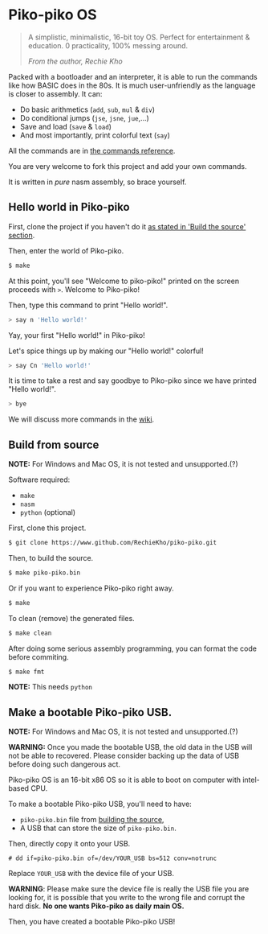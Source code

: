 # Piko-piko OS

> A simplistic, minimalistic, 16-bit toy OS.
> Perfect for entertainment & education. 
> 0 practicality, 100% messing around.
>
> *From the author, Rechie Kho*

Packed with a bootloader and an interpreter, it is able to run the commands like how
BASIC does in the 80s. It is much user-unfriendly as the language is closer to
assembly. It can: 

- Do basic arithmetics (`add`, `sub`, `mul` & `div`)
- Do conditional jumps (`jse`, `jsne`, `jue`,...)
- Save and load (`save` & `load`)
- And most importantly, print colorful text (`say`)

All the commands are in [the commands reference](https://github.com/RechieKho/piko-piko/wiki/commands-reference).

You are very welcome to fork this project and add your own commands.

It is written in *pure* nasm assembly, so brace yourself.

## Hello world in Piko-piko

First, clone the project if you haven't do it [as stated in 'Build the source' section](#build-from-source).

Then, enter the world of Piko-piko.
```sh 
$ make
```

At this point, you'll see "Welcome to piko-piko!" printed on the screen proceeds with `>`. Welcome to Piko-piko!

Then, type this command to print "Hello world!".
```sh
> say n 'Hello world!'
```

Yay, your first "Hello world!" in Piko-piko!

Let's spice things up by making our "Hello world!" colorful!
```sh 
> say Cn 'Hello world!'
```

It is time to take a rest and say goodbye to Piko-piko since we have printed "Hello world!".
```sh
> bye
```

We will discuss more commands in the [wiki](https://github.com/RechieKho/piko-piko/wiki).

## Build from source

**NOTE:** For Windows and Mac OS, it is not tested and unsupported.(?)

Software required: 
- `make`
- `nasm`
- `python` (optional)

First, clone this project. 
```sh
$ git clone https://www.github.com/RechieKho/piko-piko.git
```

Then, to build the source.
```sh
$ make piko-piko.bin
```

Or if you want to experience Piko-piko right away. 
```sh
$ make
```

To clean (remove) the generated files. 
```sh
$ make clean
```

After doing some serious assembly programming, you can format the code before commiting.
```sh
$ make fmt
```
**NOTE:** This needs `python`

## Make a bootable Piko-piko USB.

**NOTE:** For Windows and Mac OS, it is not tested and unsupported.(?)

**WARNING:** Once you made the bootable USB, the old data in the USB will not be able to recovered. Please consider backing up the data of USB before doing such dangerous act.

Piko-piko OS is an 16-bit x86 OS so it is able to boot on computer with intel-based CPU.

To make a bootable Piko-piko USB, you'll need to have:
- `piko-piko.bin` file from [building the source](#build-from-source),
- A USB that can store the size of `piko-piko.bin`.

Then, directly copy it onto your USB.
```
# dd if=piko-piko.bin of=/dev/YOUR_USB bs=512 conv=notrunc
```
Replace `YOUR_USB` with the device file of your USB.

**WARNING**: Please make sure the device file is really the USB file you are looking for, it is possible that you write to the wrong file and corrupt the hard disk. **No one wants Piko-piko as daily main OS.**

Then, you have created a bootable Piko-piko USB!
